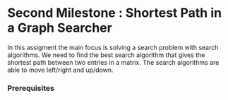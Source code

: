# Second Milestone : Shortest Path in a Graph Searcher
In this assigment the main focus is solving a search problem with search algorithms. 
We need to find the best search algorithm that gives the shortest path between two entries in a matrix.
The search algorithms are able to move left/right and up/down.

### Prerequisites
